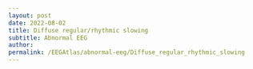 ```yaml
---
layout: post
date: 2022-08-02 
title: Diffuse regular/rhythmic slowing 
subtitle: Abnormal EEG
author: 
permalink: /EEGAtlas/abnormal-eeg/Diffuse_regular_rhythmic_slowing
---
```



